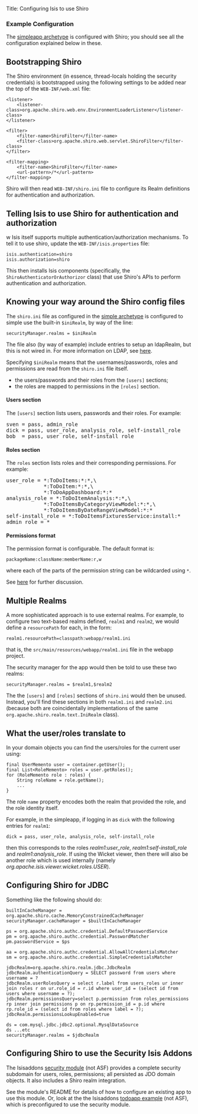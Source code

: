 Title: Configuring Isis to use Shiro

### Example Configuration

The [simpleapp archetype](../../../intro/getting-started/simpleapp-archetype.html) is configured with Shiro; you should see all the configuration explained below in these.


## Bootstrapping Shiro

The Shiro environment (in essence, thread-locals holding the security credentials) is bootstrapped using the following settings to be added near the top of the `WEB-INF/web.xml` file:

    <listener>
        <listener-class>org.apache.shiro.web.env.EnvironmentLoaderListener</listener-class>
    </listener>
    
    <filter>
        <filter-name>ShiroFilter</filter-name>
        <filter-class>org.apache.shiro.web.servlet.ShiroFilter</filter-class>
    </filter>
    
    <filter-mapping>
        <filter-name>ShiroFilter</filter-name>
        <url-pattern>/*</url-pattern>
    </filter-mapping>

Shiro will then read `WEB-INF/shiro.ini` file to configure its Realm definitions for authentication and authorization.


## Telling Isis to use Shiro for authentication and authorization
w
Isis itself supports multiple authentication/authorization mechanisms.  To tell it to use shiro, update the `WEB-INF/isis.properties` file:

    isis.authentication=shiro
    isis.authorization=shiro


This then installs Isis components (specifically, the `ShiroAuthenticatorOrAuthorizor` class) that use Shiro's APIs to perform authentication and authorization.


## Knowing your way around the Shiro config files

The `shiro.ini` file as configured in the [simple archetype](../../../intro/getting-started/simple-archetype.html) is configured to simple use the built-in `$iniRealm`, by way of the line:

    securityManager.realms = $iniRealm

The file also (by way of example) include entries to setup an ldapRealm, but this is not wired in.  For more information on LDAP, see [here](./using-ldap.html).

Specifying `$iniRealm` means that the usernames/passwords, roles and permissions are read from the `shiro.ini` file itself.

* the users/passwords and their roles from the `[users]` sections;  
* the roles are mapped to permissions in the `[roles]` section.

#### Users section

The `[users]` section lists users, passwords and their roles.  For example:

<pre>
sven = pass, admin_role
dick = pass, user_role, analysis_role, self-install_role
bob  = pass, user_role, self-install_role
</pre>

#### Roles section

The `roles` section lists roles and their corresponding permissions.  For example:

<pre>
user_role = *:ToDoItems:*:*,\
            *:ToDoItem:*:*,\
            *:ToDoAppDashboard:*:*
analysis_role = *:ToDoItemAnalysis:*:*,\
            *:ToDoItemsByCategoryViewModel:*:*,\
            *:ToDoItemsByDateRangeViewModel:*:*
self-install_role = *:ToDoItemsFixturesService:install:*
admin_role = *
</pre>

#### Permissions format

The permission format is configurable.  The default format is:

    packageName:className:memberName:r,w

where each of the parts of the permission string can be wildcarded using `*`.

See [here](./format-of-permissions.html) for further discussion.

## Multiple Realms

A more sophisticated approach is to use external realms.  For example, to configure two text-based realms defined, `realm1` and `realm2`, we would define a `resourcePath` for each, in the form:

    realm1.resourcePath=classpath:webapp/realm1.ini

that is, the `src/main/resources/webapp/realm1.ini` file in the webapp project.

The security manager for the app would then be told to use these two realms:

    securityManager.realms = $realm1,$realm2

The the `[users]` and `[roles]` sections of `shiro.ini` would then be unused.  Instead, you'll find these sections in both `realm1.ini` and `realm2.ini` (because both are coincidentally implementations of the same `org.apache.shiro.realm.text.IniRealm` class).

## What the user/roles translate to

In your domain objects you can find the users/roles for the current user using:

    final UserMemento user = container.getUser();
    final List<RoleMemento> roles = user.getRoles();
    for (RoleMemento role : roles) {
        String roleName = role.getName();
        ...
    }

The role `name` property encodes both the realm that provided the role, and the role identity itself.

For example, in the simpleapp, if logging in as `dick` with the following entries for `realm1`:

    dick = pass, user_role, analysis_role, self-install_role

then this corresponds to the roles *realm1:user_role*, *realm1:self-install_role* and *realm1:analysis_role*.  If using the Wicket viewer, then there will also be another role which is used internally (namely *org.apache.isis.viewer.wicket.roles.USER*).

## Configuring Shiro for JDBC

Something like the following should do:

    builtInCacheManager = org.apache.shiro.cache.MemoryConstrainedCacheManager
    securityManager.cacheManager = $builtInCacheManager

    ps = org.apache.shiro.authc.credential.DefaultPasswordService
    pm = org.apache.shiro.authc.credential.PasswordMatcher
    pm.passwordService = $ps

    aa = org.apache.shiro.authc.credential.AllowAllCredentialsMatcher
    sm = org.apache.shiro.authc.credential.SimpleCredentialsMatcher

    jdbcRealm=org.apache.shiro.realm.jdbc.JdbcRealm
    jdbcRealm.authenticationQuery = SELECT password from users where username = ?
    jdbcRealm.userRolesQuery = select r.label from users_roles ur inner join roles r on ur.role_id = r.id where user_id = (select id from users where username = ?);
    jdbcRealm.permissionsQuery=select p.permission from roles_permissions rp inner join permissions p on rp.permission_id = p.id where rp.role_id = (select id from roles where label = ?);
    jdbcRealm.permissionsLookupEnabled=true

    ds = com.mysql.jdbc.jdbc2.optional.MysqlDataSource
    ds ...etc
    securityManager.realms = $jdbcRealm

## Configuring Shiro to use the Security Isis Addons

The Isisaddons [security module](https://github.com/isisaddons/isis-module-security) (not ASF) provides a complete
security subdomain for users, roles, permissions; all persisted as JDO domain objects.  It also includes a Shiro realm
integration.

See the module's README for details of how to configure an existing app to use this module.  Or, look at the the
Isisaddons [todoapp example](https://github.com/isisaddons/isis-app-todoapp) (not ASF), which is preconfigured to use
the security module.
